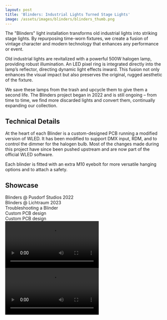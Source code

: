 ```yaml
---
layout: post
title: 'Blinders: Industrial Lights Turned Stage Lights'
image: /assets/images/blinders/blinders_thumb.png
---
```


The "Blinders" light installation transforms old industrial lights into striking stage lights.
By repurposing time-worn fixtures, we create a fusion of vintage character and modern
technology that enhances any performance or event.

Old industrial lights are revitalized with a powerful 500W halogen lamp,
providing robust illumination. An LED pixel ring is integrated directly
into the lamp’s reflector, directing dynamic light effects inward. This fusion not only enhances the visual impact but also preserves the original, rugged aesthetic of the fixture.

We save these lamps from the trash and upcycle them to give them a second life.
The Blinders project began in 2022 and is still ongoing – from time to time, we find
more discarded lights and convert them, continually expanding our collection.

## Technical Details

At the heart of each Blinder is a custom-designed PCB running a modified version of WLED.
It has been modified to support DMX input, RDM, and to control the dimmer for the halogen bulb.
Most of the changes made during this project have since been pushed upstream and are now part of the official WLED software.

Each blinder is fitted with an extra M10 eyebolt for more versatile hanging options and to attach a safety.

## Showcase

<div class="md:w-5/5 mx-auto columns-1 md:columns-1 my-10 gap-0">

  <div class="gallery-item">
    <img src="{{site.baseurl}}/assets/images/blinders/blue.JPG" alt="" class="w-full max-w-screen-sm h-auto shadow-md">
    <div class="overlay">
      <div class="text">Blinders @ Pusdorf Studios 2022</div>
    </div>
  </div>

  <div class="gallery-item">
    <img src="{{site.baseurl}}/assets/images/blinders/lichtraum.JPG" alt="" class="w-full max-w-screen-sm h-auto shadow-md">
    <div class="overlay">
      <div class="text">Blinders @ Lichtraum 2023</div>
    </div>
  </div>

  <div class="gallery-item">
    <img src="{{site.baseurl}}/assets/images/blinders/testing.JPG" alt="" class="w-full max-w-screen-sm h-auto shadow-md">
    <div class="overlay">
      <div class="text">Troubleshooting a Blinder</div>
    </div>
  </div>

  <div class="gallery-item">
    <img src="{{site.baseurl}}/assets/images/blinders/pcbs.JPG" alt="" class="w-full max-w-screen-sm h-auto shadow-md">
    <div class="overlay">
      <div class="text">Custom PCB design</div>
    </div>
  </div>

  <div class="gallery-item">
    <img src="{{site.baseurl}}/assets/images/blinders/pcbs_2.JPG" alt="" class="w-full max-w-screen-sm h-auto shadow-md">
    <div class="overlay">
      <div class="text">Custom PCB design</div>
    </div>
  </div>

  <div class="gallery-item">
      <video controls class="w-full max-w-screen-sm h-auto shadow-md">
        <source src="{{site.baseurl}}/assets/images/blinders/blinder_1.mp4" type="video/mp4">
        Your browser does not support the video tag.
      </video>
  </div>

<div class="gallery-item">
      <video controls class="w-full max-w-screen-sm h-auto shadow-md">
        <source src="{{site.baseurl}}/assets/images/blinders/blinder_2.mp4" type="video/mp4">
        Your browser does not support the video tag.
      </video>
</div>

</div>

